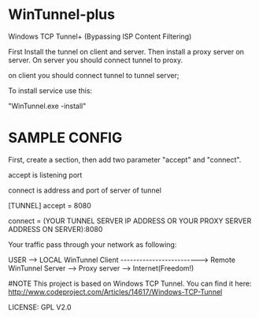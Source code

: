 # WinTunnel-plus
Windows TCP Tunnel+ (Bypassing ISP Content Filtering)

First Install the tunnel on client and server. Then install a proxy server on server. On server you should connect tunnel to proxy.

on client you should connect tunnel to tunnel server;

To install service use this:

"WinTunnel.exe -install"


# SAMPLE CONFIG
First, create a section, then add two parameter "accept" and "connect".

accept is listening port

connect is address and port of server of tunnel

[TUNNEL]
accept = 8080

connect = (YOUR TUNNEL SERVER IP ADDRESS OR YOUR PROXY SERVER ADDRESS ON SERVER):8080


Your traffic pass through your network as following:

USER --> LOCAL WinTunnel Client -------------------------> Remote WinTunnel Server --> Proxy server --> Internet(Freedom!)

#NOTE
This project is based on Windows TCP Tunnel. You can find it here: http://www.codeproject.com/Articles/14617/Windows-TCP-Tunnel

LICENSE: GPL V2.0